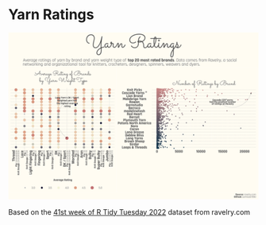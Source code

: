 # Yarn Ratings

<img src='https://github.com/samiaab1990/Data-Visualizations/blob/0bace7701554e79a5224993cc02c5634fb86ecf4/Yarn/yarn.png'> 

Based on the [41st week of R Tidy Tuesday 2022](https://github.com/rfordatascience/tidytuesday/tree/master/data/2022/2022-10-11) dataset from ravelry.com

